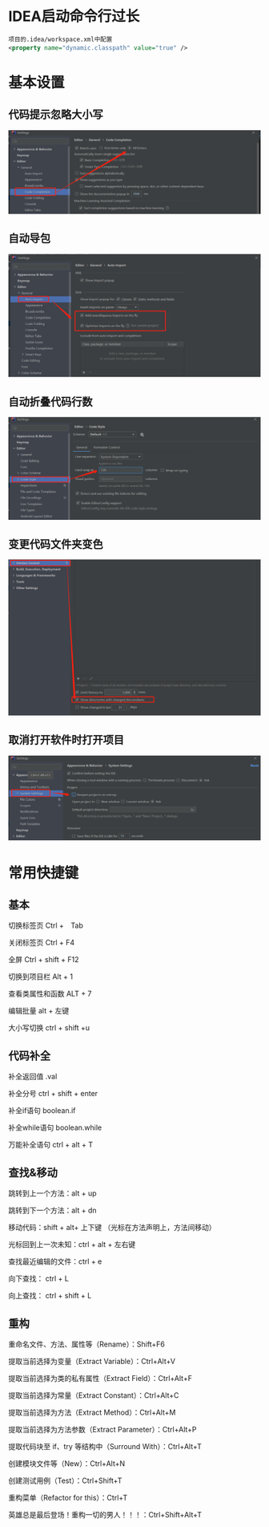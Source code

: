# IDEA启动命令行过长

```xml
项目的.idea/workspace.xml中配置
<property name="dynamic.classpath" value="true" />
```

# 基本设置

## 代码提示忽略大小写

![1644375520044](assets/1644375520044.png)

## 自动导包

![1644375423625](assets/1644375423625.png)

## 自动折叠代码行数

![1644375299988](assets/1644375299988.png)

## 变更代码文件夹变色

![1644375647713](assets/1644375647713.png)

## 取消打开软件时打开项目

![1644375795422](assets/1644375795422.png)

# 常用快捷键

## 基本

切换标签页  Ctrl +　Tab  

关闭标签页   Ctrl + F4 

全屏        Ctrl + shift +  F12 

切换到项目栏      Alt  +  1 

查看类属性和函数  ALT +  7 

编辑批量          alt + 左键



大小写切换  ctrl +  shift +u 

## 代码补全

补全返回值  .val

补全分号   ctrl + shift + enter

补全if语句  boolean.if

补全while语句  boolean.while

万能补全语句  ctrl + alt + T

## 查找&移动

跳转到上一个方法：alt + up

跳转到下一个方法：alt + dn

移动代码：shift + alt+ 上下键  （光标在方法声明上，方法间移动）

光标回到上一次未知：ctrl + alt  + 左右键 

查找最近编辑的文件：ctrl + e

向下查找： ctrl + L

向上查找： ctrl + shift + L

## 重构

重命名文件、方法、属性等（Rename）：Shift+F6

提取当前选择为变量（Extract Variable）：Ctrl+Alt+V

提取当前选择为类的私有属性（Extract Field）：Ctrl+Alt+F

提取当前选择为常量（Extract Constant）：Ctrl+Alt+C

提取当前选择为方法（Extract Method）：Ctrl+Alt+M

提取当前选择为方法参数（Extract Parameter）：Ctrl+Alt+P

提取代码块至 if、try 等结构中（Surround With）：Ctrl+Alt+T

创建模块文件等（New）：Ctrl+Alt+N

创建测试用例（Test）：Ctrl+Shift+T

重构菜单（Refactor for this）：Ctrl+T

英雄总是最后登场！重构一切的男人！！！：Ctrl+Shift+Alt+T
